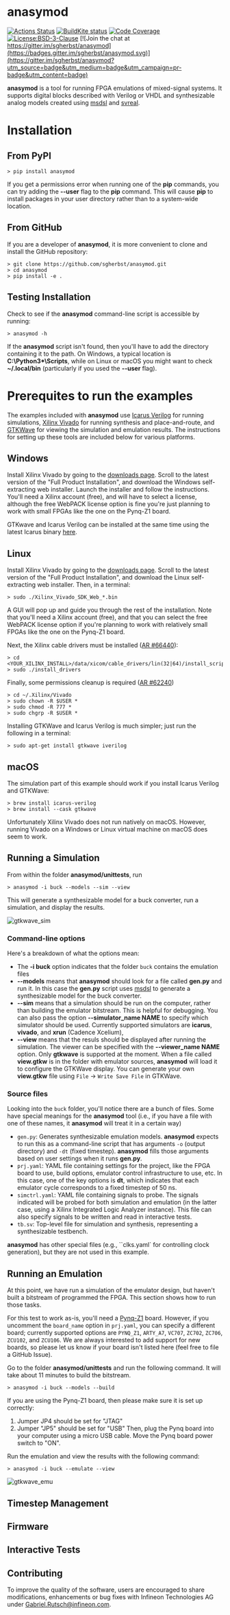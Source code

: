 # anasymod
[![Actions Status](https://github.com/sgherbst/anasymod/workflows/Regression/badge.svg)](https://github.com/sgherbst/anasymod/actions)
[![BuildKite status](https://badge.buildkite.com/7f10348afca3b631bbbb2175919b9039101c2a5e55c3371460.svg?branch=master)](https://buildkite.com/stanford-aha/anasymod)
[![Code Coverage](https://codecov.io/gh/sgherbst/anasymod/branch/master/graph/badge.svg)](https://codecov.io/gh/sgherbst/anasymod)
[![License:BSD-3-Clause](https://img.shields.io/badge/License-BSD%203--Clause-blue.svg)](https://opensource.org/licenses/BSD-3-Clause)
[![Join the chat at https://gitter.im/sgherbst/anasymod](https://badges.gitter.im/sgherbst/anasymod.svg)](https://gitter.im/sgherbst/anasymod?utm_source=badge&utm_medium=badge&utm_campaign=pr-badge&utm_content=badge)

**anasymod** is a tool for running FPGA emulations of mixed-signal systems.  It supports digital blocks described with Verilog or VHDL and synthesizable analog models created using [msdsl](https://github.com/sgherbst/msdsl) and [svreal](https://github.com/sgherbst/svreal).

# Installation

## From PyPI

```shell
> pip install anasymod
```

If you get a permissions error when running one of the **pip** commands, you can try adding the **--user** flag to the **pip** command.  This will cause **pip** to install packages in your user directory rather than to a system-wide location.


## From GitHub

If you are a developer of **anasymod**, it is more convenient to clone and install the GitHub repository:

```shell
> git clone https://github.com/sgherbst/anasymod.git
> cd anasymod 
> pip install -e .
```

## Testing Installation

Check to see if the **anasymod** command-line script is accessible by running:
```shell
> anasymod -h
```

If the **anasymod** script isn't found, then you'll have to add the directory containing it to the path.  On Windows, a typical location is **C:\\Python3\*\\Scripts**, while on Linux or macOS you might want to check **~/.local/bin** (particularly if you used the **--user** flag).

# Prerequites to run the examples

The examples included with **anasymod** use [Icarus Verilog](http://iverilog.icarus.com) for running simulations, [Xilinx Vivado](https://www.xilinx.com/products/design-tools/vivado.html) for running synthesis and place-and-route, and [GTKWave](http://gtkwave.sourceforge.net) for viewing the simulation and emulation results.  The instructions for setting up these tools are included below for various platforms.

## Windows

Install Xilinx Vivado by going to the [downloads page](https://www.xilinx.com/support/download.html).  Scroll to the latest version of the "Full Product Installation", and download the Windows self-extracting web installer.  Launch the installer and follow the instructions.  You'll need a Xilinx account (free), and will have to select a license, although the free WebPACK license option is fine you're just planning to work with small FPGAs like the one on the Pynq-Z1 board.

GTKwave and Icarus Verilog can be installed at the same time using the latest Icarus binary [here](http://bleyer.org/icarus/).

## Linux

Install Xilinx Vivado by going to the [downloads page](https://www.xilinx.com/support/download.html).  Scroll to the latest version of the "Full Product Installation", and download the Linux self-extracting web installer.  Then, in a terminal:

```shell
> sudo ./Xilinx_Vivado_SDK_Web_*.bin
```

A GUI will pop up and guide you through the rest of the installation.  Note that you'll need a Xilinx account (free), and that you can select the free WebPACK license option if you're planning to work with relatively small FPGAs like the one on the Pynq-Z1 board.

Next, the Xilinx cable drivers must be installed ([AR #66440](https://www.xilinx.com/support/answers/66440.html)):
```shell
> cd <YOUR_XILINX_INSTALL>/data/xicom/cable_drivers/lin(32|64)/install_script/install_drivers
> sudo ./install_drivers
```

Finally, some permissions cleanup is required ([AR #62240](https://www.xilinx.com/support/answers/62240.html))

```shell
> cd ~/.Xilinx/Vivado
> sudo chown -R $USER *
> sudo chmod -R 777 *
> sudo chgrp -R $USER *
```

Installing GTKWave and Icarus Verilog is much simpler; just run the following in a terminal:
```shell
> sudo apt-get install gtkwave iverilog
```

## macOS

The simulation part of this example should work if you install Icarus Verilog and GTKWave:

```shell
> brew install icarus-verilog
> brew install --cask gtkwave
```

Unfortunately Xilinx Vivado does not run natively on macOS.  However, running Vivado on a Windows or Linux virtual machine on macOS does seem to work.

## Running a Simulation

From within the folder **anasymod/unittests**, run

```shell
> anasymod -i buck --models --sim --view
```

This will generate a synthesizable model for a buck converter, run a simulation, and display the results.

![gtkwave_sim](https://user-images.githubusercontent.com/19254098/112363360-a538a980-8c92-11eb-84e2-aee73765e1c4.png)

### Command-line options
Here's a breakdown of what the options mean:
* The **-i buck** option indicates that the folder ``buck`` contains the emulation files
* **--models** means that **anasymod** should look for a file called **gen.py** and run it.  In this case the **gen.py** script uses [msdsl](https://git.io/msdsl) to generate a synthesizable model for the buck converter.
* **--sim** means that a simulation should be run on the computer, rather than building the emulator bitstream.  This is helpful for debugging.  You can also pass the option **--simulator_name NAME** to specify which simulator should be used.  Currently supported simulators are **icarus**, **vivado**, and **xrun** (Cadence Xcelium),
* **--view** means that the resuls should be displayed after running the simulation.  The viewer can be specified with the **--viewer_name NAME** option.  Only **gtkwave** is supported at the moment.  When a file called **view.gtkw** is in the folder with emulator sources, **anasymod** will load it to configure the GTKWave display.  You can generate your own **view.gtkw** file using ``File`` → ``Write Save File`` in GTKWave.

### Source files

Looking into the ``buck`` folder, you'll notice there are a bunch of files.  Some have special meanings for the **anasymod** tool (i.e., if you have a file with one of these names, it **anasymod** will treat it in a certain way)
*  ``gen.py``: Generates synthesizable emulation models.  **anasymod** expects to run this as a command-line script that has arguments ``-o`` (output directory) and ``-dt`` (fixed timestep).  **anasymod** fills those arguments based on user settings when it runs **gen.py**.
* ``prj.yaml``: YAML file containing settings for the project, like the FPGA board to use, build options, emulator control infrastructure to use, etc.  In this case, one of the key options is **dt**, which indicates that each emulator cycle corresponds to a fixed timestep of 50 ns.
* ``simctrl.yaml``: YAML file containing signals to probe.  The signals indicated will be probed for both simulation and emulation (in the latter case, using a Xilinx Integrated Logic Analyzer instance).  This file can also specify signals to be written and read in interactive tests.
* ``tb.sv``: Top-level file for simulation and synthesis, representing a synthesizable testbench.

**anasymod** has other special files (e.g., ``clks.yaml` for controlling clock generation), but they are not used in this example. 

## Running an Emulation

At this point, we have run a simulation of the emulator design, but haven't built a bitstream of programmed the FPGA.  This section shows how to run those tasks.

For this test to work as-is, you'll need a [Pynq-Z1](https://store.digilentinc.com/pynq-z1-python-productivity-for-zynq-7000-arm-fpga-soc/) board.  However, if you uncomment the ``board_name`` option in ``prj.yaml``, you can specify a different board; currently supported options are ``PYNQ_Z1``, ``ARTY_A7``, ``VC707``, ``ZC702``, ``ZC706``, ``ZCU102``, and ``ZCU106``.  We are always interested to add support for new boards, so please let us know if your board isn't listed here (feel free to file a GitHub Issue).  

Go to the folder **anasymod/unittests** and run the following command.  It will take about 11 minutes to build the bitstream.
```shell
> anasymod -i buck --models --build
```

If you are using the Pynq-Z1 board, then please make sure it is set up correctly:
1. Jumper JP4 should be set for "JTAG"
2. Jumper "JP5" should be set for "USB"
Then, plug the Pynq board into your computer using a micro USB cable.  Move the Pynq board power switch to "ON".

Run the emulation and view the results with the following command:
```shell
> anasymod -i buck --emulate --view
```

![gtkwave_emu](https://user-images.githubusercontent.com/19254098/112367656-707b2100-8c97-11eb-8496-3fcb9cfb3a6b.png)

## Timestep Management

## Firmware

## Interactive Tests

## Contributing

To improve the quality of the software, users are encouraged to share modifications, enhancements or bug fixes with Infineon Technologies AG under Gabriel.Rutsch@infineon.com.
